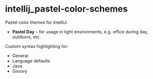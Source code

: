 # intellij_pastel-color-schemes
Pastel color themes for IntelliJ:
* **Pastel Day** – for usage in light environments, e.g. office during day, outdoors, etc.

Custom syntax highlighting for:
* General
* Language defaults
* Java
* Groovy
